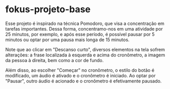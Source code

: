 # fokus-projeto-base

Esse projeto é inspirado na técnica Pomodoro, que visa a concentração em tarefas importantes. Dessa forma, concentramo-nos em uma atividade por 25 minutos, por exemplo, e após esse período, é possível pausar por 5 minutos ou optar por uma pausa mais longa de 15 minutos.

Note que ao clicar em "Descanso curto", diversos elementos na tela sofrem alterações: a frase localizada à esquerda e acima do cronômetro, a imagem da pessoa à direita, bem como a cor de fundo.

Além disso, ao escolher "Começar" no cronômetro, o estilo do botão é modificado, um áudio é ativado e o cronômetro é iniciado. Ao optar por "Pausar", outro áudio é acionado e o cronômetro é efetivamente pausado.
